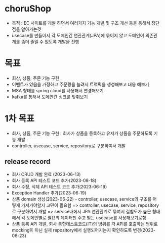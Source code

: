 # choruShop

- 목적 : EC 사이트를 개발 하면서 여러가지 기능 개발 및 구조 개선 등을 통해서 장단점을 알아가는것
- usecase를 만들어서 각 도메인간 연관관계(JPA)에 묶이지 않고 도메인이 의존관계를 좀더 줄일 수 있도록 개발을 진행

# 목표
- 회상, 상품, 주문 기능 구현
- 이벤트가 있음을 가정하고 주문량을 늘려서 트랙픽을 생성해보고 대응 해보기
- MSA 형태를 spring cloud를 사용해서 변경해보기
- kafka를 통해서 도메인간 싱크를 맞춰보기

  
# 1차 목표
- 회사, 상품, 주문 기능 구현 : 회사가 상품을 등록하고 유저가 상품을 주문하도록 기능 개발
- controller, usecase, service, repository로 구분하여서 개발
## release record
- 회사 CRUD 개발 완료 (2023-06-13)
- 회사 등록 API 테스트 코드 추가(2023-06-18)
- 회사 수정, 삭제 API 테스트 코드 추가(2023-06-19)
- Exception Handler 추가(2023-06-19)
- 상품 domain 생성(2023-06-22) - controller, usecase, service의 구조를 어떻게 가져가야할지 고민이 필요함 => controller, usecase, service, repository로 구분하여서 개발
  => service내에서 JPA 연관관계로 묶여서 결합도가 높은 형태에서 각 도메인별로 필요의 데이터만 주고 받는 usecase를 사용해보기로함
- 상품 등록 API 개발, 회사 통합테스트코드(IT)의 범위를 각 API를 호출하는 범위로 mocking이 아닌 실제 repository에서 실행되어지는지 확인하도록 변경(2023-06-23)
